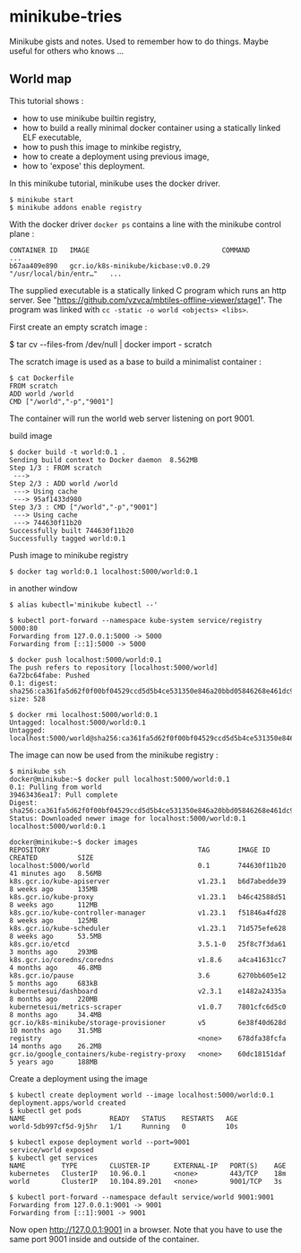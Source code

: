 # minikube-tries

Minikube gists and notes. Used to remember how to do things. Maybe useful for others who knows ...

## World map

This tutorial shows :
  * how to use minikube builtin registry,
  * how to build a really minimal docker container using a statically linked ELF executable,
  * how to push this image to minkibe registry,
  * how to create a deployment using previous image,
  * how to 'expose' this deployment. 

In this minikube tutorial, minikube uses the docker driver.

    $ minikube start
    $ minikube addons enable registry

With the docker driver `docker ps` contains a line with the minikube control plane :

    CONTAINER ID   IMAGE                                 COMMAND                  ...
    b67aa409e890   gcr.io/k8s-minikube/kicbase:v0.0.29   "/usr/local/bin/entr…"   ...


The supplied executable is a statically linked C program which runs an http server.
See "https://github.com/vzvca/mbtiles-offline-viewer/stage1".
The program was linked with `cc -static -o world <objects> <libs>`.

First create an empty scratch image :

$ tar cv --files-from /dev/null | docker import - scratch

The scratch image is used as a base to build a minimalist container :

    $ cat Dockerfile
    FROM scratch
    ADD world /world
    CMD ["/world","-p","9001"]

The container will run the world web server listening on port 9001.

build image

    $ docker build -t world:0.1 .
    Sending build context to Docker daemon  8.562MB
    Step 1/3 : FROM scratch
     ---> 
    Step 2/3 : ADD world /world
     ---> Using cache
     ---> 95af1433d980
    Step 3/3 : CMD ["/world","-p","9001"]
     ---> Using cache
     ---> 744630f11b20
    Successfully built 744630f11b20
    Successfully tagged world:0.1

Push image to minikube registry

    $ docker tag world:0.1 localhost:5000/world:0.1

in another window

    $ alias kubectl='minikube kubectl --'

    $ kubectl port-forward --namespace kube-system service/registry 5000:80
    Forwarding from 127.0.0.1:5000 -> 5000
    Forwarding from [::1]:5000 -> 5000

    $ docker push localhost:5000/world:0.1
    The push refers to repository [localhost:5000/world]
    6a72bc64fabe: Pushed 
    0.1: digest: sha256:ca361fa5d62f0f00bf04529ccd5d5b4ce531350e846a20bbd05846268e461dc9 size: 528

    $ docker rmi localhost:5000/world:0.1
    Untagged: localhost:5000/world:0.1
    Untagged: localhost:5000/world@sha256:ca361fa5d62f0f00bf04529ccd5d5b4ce531350e846a20bbd05846268e461dc9

The image can now be used from the minikube registry :

    $ minikube ssh
    docker@minikube:~$ docker pull localhost:5000/world:0.1
    0.1: Pulling from world
    39463436ea17: Pull complete 
    Digest: sha256:ca361fa5d62f0f00bf04529ccd5d5b4ce531350e846a20bbd05846268e461dc9
    Status: Downloaded newer image for localhost:5000/world:0.1
    localhost:5000/world:0.1

    docker@minikube:~$ docker images
    REPOSITORY                                     TAG       IMAGE ID       CREATED          SIZE
    localhost:5000/world                           0.1       744630f11b20   41 minutes ago   8.56MB
    k8s.gcr.io/kube-apiserver                      v1.23.1   b6d7abedde39   8 weeks ago      135MB
    k8s.gcr.io/kube-proxy                          v1.23.1   b46c42588d51   8 weeks ago      112MB
    k8s.gcr.io/kube-controller-manager             v1.23.1   f51846a4fd28   8 weeks ago      125MB
    k8s.gcr.io/kube-scheduler                      v1.23.1   71d575efe628   8 weeks ago      53.5MB
    k8s.gcr.io/etcd                                3.5.1-0   25f8c7f3da61   3 months ago     293MB
    k8s.gcr.io/coredns/coredns                     v1.8.6    a4ca41631cc7   4 months ago     46.8MB
    k8s.gcr.io/pause                               3.6       6270bb605e12   5 months ago     683kB
    kubernetesui/dashboard                         v2.3.1    e1482a24335a   8 months ago     220MB
    kubernetesui/metrics-scraper                   v1.0.7    7801cfc6d5c0   8 months ago     34.4MB
    gcr.io/k8s-minikube/storage-provisioner        v5        6e38f40d628d   10 months ago    31.5MB
    registry                                       <none>    678dfa38fcfa   14 months ago    26.2MB
    gcr.io/google_containers/kube-registry-proxy   <none>    60dc18151daf   5 years ago      188MB

Create a deployment using the image

    $ kubectl create deployment world --image localhost:5000/world:0.1
    deployment.apps/world created
    $ kubectl get pods
    NAME                     READY   STATUS    RESTARTS   AGE
    world-5db997cf5d-9j5hr   1/1     Running   0          10s

    $ kubectl expose deployment world --port=9001
    service/world exposed
    $ kubectl get services
    NAME         TYPE        CLUSTER-IP      EXTERNAL-IP   PORT(S)    AGE
    kubernetes   ClusterIP   10.96.0.1       <none>        443/TCP    18m
    world        ClusterIP   10.104.89.201   <none>        9001/TCP   3s

    $ kubectl port-forward --namespace default service/world 9001:9001
    Forwarding from 127.0.0.1:9001 -> 9001
    Forwarding from [::1]:9001 -> 9001

Now open http://127.0.0.1:9001 in a browser.
Note that you have to use the same port 9001 inside and outside of the container.

